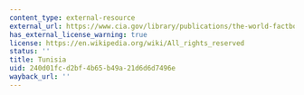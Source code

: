 ```yaml
---
content_type: external-resource
external_url: https://www.cia.gov/library/publications/the-world-factbook/geos/ts.html
has_external_license_warning: true
license: https://en.wikipedia.org/wiki/All_rights_reserved
status: ''
title: Tunisia
uid: 240d01fc-d2bf-4b65-b49a-21d6d6d7496e
wayback_url: ''
---
```

